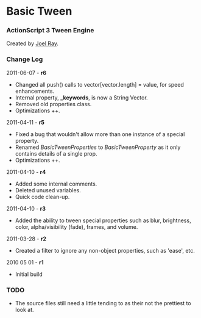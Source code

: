 Basic Tween
===========

### ActionScript 3 Tween Engine ###

Created by [Joel Ray](https://github.com/joelray).


### Change Log ###

2011-06-07 - **r6**

* Changed all push() calls to vector[vector.length] = value, for speed enhancements.
* Internal property, **_keywords**, is now a String Vector.
* Removed old properties class.
* Optimizations ++.

2011-04-11 - **r5**

* Fixed a bug that wouldn't allow more than one instance of a special property.
* Renamed _BasicTweenProperties_ to _BasicTweenProperty_ as it only contains details of a single prop.
* Optimizations ++.


2011-04-10 - **r4**

* Added some internal comments.
* Deleted unused variables.
* Quick code clean-up.


2011-04-10 - **r3**

* Added the ability to tween special properties such as blur, brightness, color, alpha/visibility (fade), frames, and volume.


2011-03-28 - **r2**

* Created a filter to ignore any non-object properties, such as 'ease', etc.


2010 05 01 - **r1**

* Initial build


### TODO ###

* The source files still need a little tending to as their not the prettiest to look at.